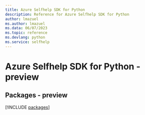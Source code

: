 ```yaml
---
title: Azure Selfhelp SDK for Python
description: Reference for Azure Selfhelp SDK for Python
author: lmazuel
ms.author: lmazuel
ms.data: 06/07/2023
ms.topic: reference
ms.devlang: python
ms.service: selfhelp
---
```

# Azure Selfhelp SDK for Python - preview
## Packages - preview
[!INCLUDE [packages](selfhelp-index.md)]